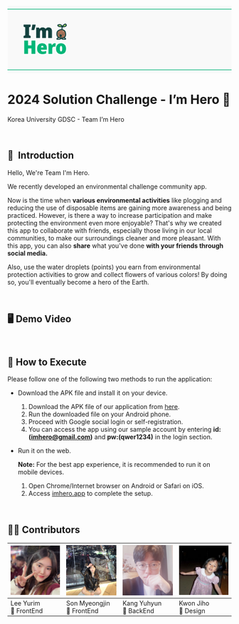 ![flag.png](https://github.com/2024-Google-Solution-Challenge/.github/blob/main/profile/flag.png)

# 2024 Solution Challenge - I’m Hero 🌱


Korea University GDSC - Team I’m Hero

<br>

## 👋  Introduction

Hello, We're Team I'm Hero.

We recently developed an environmental challenge community app. 

Now is the time when **various environmental activities** like plogging and reducing the use of disposable items are gaining more awareness and being practiced. However, is there a way to increase participation and make protecting the environment even more enjoyable? That's why we created this app to collaborate with friends, especially those living in our local communities, to make our surroundings cleaner and more pleasant. With this app, you can also **share** what you've done **with your friends through social media.**

Also, use the water droplets (points) you earn from environmental protection activities to grow and collect flowers of various colors! By doing so, you'll eventually become a hero of the Earth.

<br>

## 🖥️ Demo Video

<br>

## 🌳 How to Execute

Please follow one of the following two methods to run the application:

- Download the APK file and install it on your device.
    1. Download the APK file of our application from [here](https://github.com/2024-Google-Solution-Challenge/release).
    2. Run the downloaded file on your Android phone.
    3. Proceed with Google social login or self-registration.
    4. You can access the app using our sample account by entering **id:(imhero@gmail.com)** and **pw:(qwer1234)** in the login section.

- Run it on the web.
    
    **Note:** For the best app experience, it is recommended to run it on mobile devices.
    
    1. Open Chrome/Internet browser on Android or Safari on iOS.
    2. Access [imhero.app](https://imhero.app/) to complete the setup.

<br>

## 👩‍💻 Contributors

| <img width="120" alt="image" src="https://github.com/2024-Google-Solution-Challenge/.github/blob/main/profile/member/yurim.jpeg"> | <img width="120" alt="image" src="https://github.com/2024-Google-Solution-Challenge/.github/blob/main/profile/member/myeongjin.jpeg"> | <img width="120" alt="image" src="https://github.com/2024-Google-Solution-Challenge/.github/blob/main/profile/member/yuhyun.jpeg"> | <img width = "120" alt="image" src="https://github.com/2024-Google-Solution-Challenge/.github/blob/main/profile/member/jiho.jpeg"> |
|---------|---------|---------|---------|
| Lee Yurim <br> 💛 FrontEnd | Son Myeongjin <br> 💛 FrontEnd | Kang Yuhyun <br> 💚 BackEnd | Kwon Jiho <br> 💜 Design |

